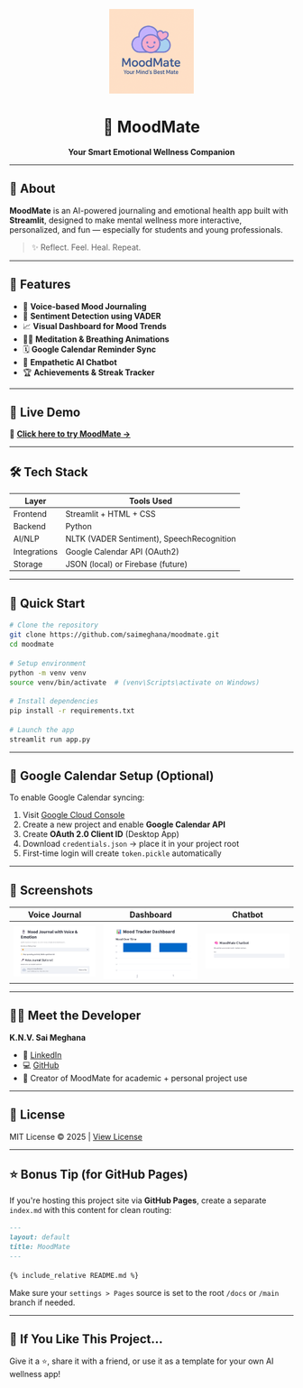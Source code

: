 
<p align="center">
  <img src="assets/logo.png" width="150" alt="MoodMate Logo" />
</p>

<h1 align="center">🌈 MoodMate</h1>
<p align="center"><b>Your Smart Emotional Wellness Companion</b></p>


---

## 🧠 About

**MoodMate** is an AI-powered journaling and emotional health app built with **Streamlit**, designed to make mental wellness more interactive, personalized, and fun — especially for students and young professionals.

> ✨ Reflect. Feel. Heal. Repeat.

---

## 🌟 Features

- 🎤 **Voice-based Mood Journaling**
- 🧠 **Sentiment Detection using VADER**
- 📈 **Visual Dashboard for Mood Trends**
- 🧘‍♀️ **Meditation & Breathing Animations**
- 🗓️ **Google Calendar Reminder Sync**
- 🤖 **Empathetic AI Chatbot**
- 🏆 **Achievements & Streak Tracker**

---

## 🎯 Live Demo

🔗 **[Click here to try MoodMate →](https://moodmate-6xsbvbzxhzxheg9z87ou6v.streamlit.app/)**


---

## 🛠️ Tech Stack

| Layer       | Tools Used                                |
|-------------|--------------------------------------------|
| Frontend    | Streamlit + HTML + CSS                     |
| Backend     | Python                                     |
| AI/NLP      | NLTK (VADER Sentiment), SpeechRecognition  |
| Integrations| Google Calendar API (OAuth2)               |
| Storage     | JSON (local) or Firebase (future)          |

---

## 🚀 Quick Start

```bash
# Clone the repository
git clone https://github.com/saimeghana/moodmate.git
cd moodmate

# Setup environment
python -m venv venv
source venv/bin/activate  # (venv\Scripts\activate on Windows)

# Install dependencies
pip install -r requirements.txt

# Launch the app
streamlit run app.py
```

---

## 🔐 Google Calendar Setup (Optional)

To enable Google Calendar syncing:

1. Visit [Google Cloud Console](https://console.cloud.google.com)
2. Create a new project and enable **Google Calendar API**
3. Create **OAuth 2.0 Client ID** (Desktop App)
4. Download `credentials.json` → place it in your project root
5. First-time login will create `token.pickle` automatically

---

## 📸 Screenshots

| Voice Journal | Dashboard | Chatbot |
|---------------|-----------|---------|
| ![](assets/screens/journal.png) | ![](assets/screens/dashboard.png) | ![](assets/screens/chatbot.png) |

---

## 🙋‍♀️ Meet the Developer

**K.N.V. Sai Meghana**

- 💼 [LinkedIn](https://www.linkedin.com/in/naga-venkata-sai-meghana-kovvada-131b51259)
- 💻 [GitHub](https://github.com/SaiMeghana14)
- 🧠 Creator of MoodMate for academic + personal project use

---

## 📄 License

MIT License © 2025 | [View License](LICENSE)

---

## ⭐ Bonus Tip (for GitHub Pages)

If you're hosting this project site via **GitHub Pages**, create a separate `index.md` with this content for clean routing:

```markdown
---
layout: default
title: MoodMate
---

{% include_relative README.md %}
```

Make sure your `settings > Pages` source is set to the root `/docs` or `/main` branch if needed.

---

## 💖 If You Like This Project...

Give it a ⭐, share it with a friend, or use it as a template for your own AI wellness app!
